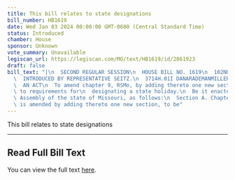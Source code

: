 ```yaml
---
title: This bill relates to state designations
bill_number: HB1619
date: Wed Jan 03 2024 00:00:00 GMT-0600 (Central Standard Time)
status: Introduced
chamber: House
sponsor: Unknown
vote_summary: Unavailable
legiscan_url: https://legiscan.com/MO/text/HB1619/id/2861923
draft: false
bill_text: "|\n  SECOND REGULAR SESSION\n  HOUSE BILL NO. 1619\n  102ND GENERAL ASSEMBLY\n\
  \  INTRODUCED BY REPRESENTATIVE SEITZ.\n  3714H.01I DANARADEMANMILLER,ChiefClerk\n\
  \  AN ACT\n  To amend chapter 9, RSMo, by adding thereto one new section relating\
  \ to requirements for\n  designating a state holiday.\n  Be it enacted by the General\
  \ Assembly of the state of Missouri, as follows:\n  Section A. Chapter 9, RSMo,\
  \ is amended by adding thereto one new section, to be"
---
```

This bill relates to state designations

---

## Read Full Bill Text

You can view the full text [here](https://legiscan.com/MO/text/HB1619/id/2861923).
